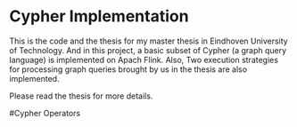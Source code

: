 # Cypher Implementation
This is the code and the thesis for my master thesis in Eindhoven University of Technology. And in this project, a basic subset of Cypher (a graph query language) is implemented on Apach Flink. Also,
Two execution strategies for processing graph queries brought by us in the thesis are also implemented.

Please read the thesis for more details.

#Cypher Operators
